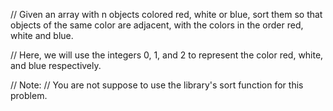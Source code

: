 // Given an array with n objects colored red, white or blue, sort them so that objects of the same color are adjacent, with the colors in the order red, white and blue.

// Here, we will use the integers 0, 1, and 2 to represent the color red, white, and blue respectively.

// Note:
// You are not suppose to use the library's sort function for this problem.
